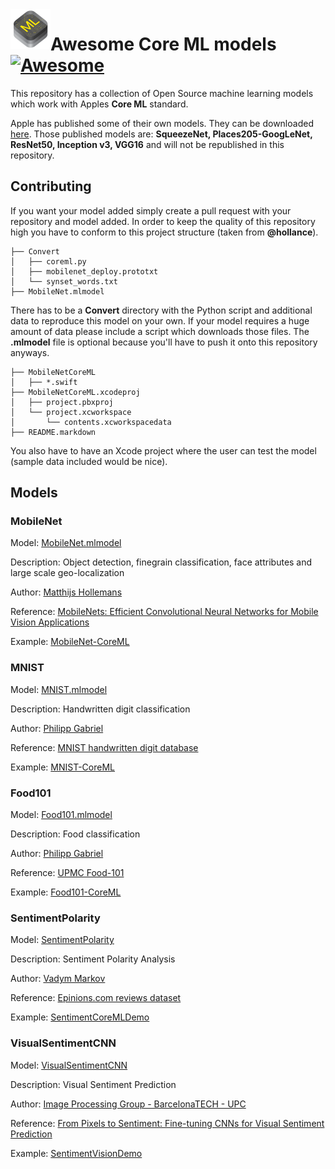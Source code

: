 <img src="core-ml.png" align="left" width="64"> 

# Awesome Core ML models [![Awesome](https://cdn.rawgit.com/sindresorhus/awesome/d7305f38d29fed78fa85652e3a63e154dd8e8829/media/badge.svg)](https://github.com/sindresorhus/awesome)

This repository has a collection of Open Source machine learning models which work with Apples **Core ML** standard.

Apple has published some of their own models. They can be downloaded [here](https://developer.apple.com/machine-learning/).
Those published models are: **SqueezeNet, Places205-GoogLeNet, ResNet50, Inception v3, VGG16** and will not be republished in this repository.

## Contributing
If you want your model added simply create a pull request with your repository and model added. In order to keep the quality of this repository high you have to conform to this project structure (taken from **@hollance**).

```
├── Convert
│   ├── coreml.py
│   ├── mobilenet_deploy.prototxt
│   └── synset_words.txt
├── MobileNet.mlmodel
```

There has to be a **Convert** directory with the Python script and additional data to reproduce this model on your own. If your model requires a huge amount of data please include a script which downloads those files. The **.mlmodel** file is optional because you'll have to push it onto this repository anyways.

```
├── MobileNetCoreML
│   ├── *.swift
├── MobileNetCoreML.xcodeproj
│   ├── project.pbxproj
│   └── project.xcworkspace
│       └── contents.xcworkspacedata
├── README.markdown
```

You also have to have an Xcode project where the user can test the model (sample data included would be nice).

## Models

### MobileNet
Model: [MobileNet.mlmodel](https://github.com/hollance/MobileNet-CoreML/raw/master/MobileNet.mlmodel)

Description: Object detection, finegrain classification, face attributes and large scale geo-localization

Author: [Matthijs Hollemans](https://github.com/hollance)

Reference: [MobileNets: Efficient Convolutional Neural Networks for Mobile Vision Applications](https://arxiv.org/abs/1704.04861v1)

Example: [MobileNet-CoreML](https://github.com/hollance/MobileNet-CoreML)

### MNIST
Model: [MNIST.mlmodel](https://github.com/ph1ps/MNIST-CoreML/raw/master/MNISTPrediction/MNIST.mlmodel)

Description: Handwritten digit classification

Author: [Philipp Gabriel](https://github.com/ph1ps)

Reference: [MNIST handwritten digit database](http://yann.lecun.com/exdb/mnist/)

Example: [MNIST-CoreML](https://github.com/ph1ps/MNIST-CoreML)

### Food101
Model: [Food101.mlmodel](https://github.com/ph1ps/Food101-CoreML/raw/master/Food101Prediction/Food101.mlmodel)

Description: Food classification

Author: [Philipp Gabriel](https://github.com/ph1ps)

Reference: [UPMC Food-101](http://visiir.lip6.fr/explore)

Example: [Food101-CoreML](https://github.com/ph1ps/Food101-CoreML)

### SentimentPolarity
Model: [SentimentPolarity](https://github.com/cocoa-ai/SentimentCoreMLDemo/raw/master/SentimentPolarity/Resources/SentimentPolarity.mlmodel)

Description: Sentiment Polarity Analysis

Author: [Vadym Markov](https://github.com/vadymmarkov)

Reference: [Epinions.com reviews dataset](http://boston.lti.cs.cmu.edu/classes/95-865-K/HW/HW3/)

Example: [SentimentCoreMLDemo](https://github.com/cocoa-ai/SentimentCoreMLDemo)

### VisualSentimentCNN
Model: [VisualSentimentCNN](https://drive.google.com/open?id=0B1ghKa_MYL6meTZRT3U5b0o5amc)

Description: Visual Sentiment Prediction

Author: [Image Processing Group - BarcelonaTECH - UPC](https://github.com/imatge-upc)

Reference: [From Pixels to Sentiment: Fine-tuning CNNs for Visual Sentiment Prediction](https://github.com/imatge-upc/sentiment-2017-imavis)

Example: [SentimentVisionDemo](https://github.com/cocoa-ai/SentimentVisionDemo)
